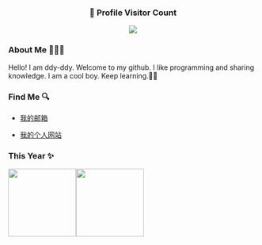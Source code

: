 

<div align=center>
  <h3><b>📍 Profile Visitor Count</b></h3>
</div>

<p align="center" >   
  <img src="https://profile-counter.glitch.me/ddy-ddy/count.svg" />  
</p>

### About Me 👨🏻‍💻

Hello! I am ddy-ddy. Welcome to my github. I like programming and sharing knowledge.
I am a cool boy. Keep learning.✌🏻


### Find Me 🔍

- <a href="mailto: 1179730251@qq.com">我的邮箱</a> 

* [我的个人网站](https://www.ddy-ddy.com)


### This Year ✨

<img align="" height="137px" src="https://github-readme-stats.vercel.app/api?username=ddy-ddy&hide_title=true&hide_border=true&show_icons=true&include_all_commits=true&line_height=21&bg_color=0,EC6C6C,FFD479,FFFC79,73FA79&theme=graywhite&locale=cn" /><img align="" height="137px" src="https://github-readme-stats.vercel.app/api/top-langs/?username=ddy-ddy&hide_title=true&hide_border=true&layout=compact&bg_color=0,73FA79,73FDFF,D783FF&theme=graywhite&locale=cn" />

